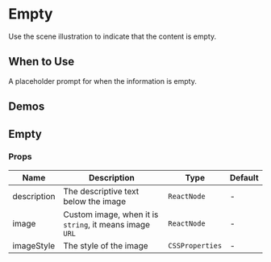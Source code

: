 # Empty

Use the scene illustration to indicate that the content is empty.

## When to Use

A placeholder prompt for when the information is empty.

## Demos

<code src="./demos/demo1.tsx"></code>

## Empty

### Props

| Name        | Description                                             | Type            | Default |
| ----------- | ------------------------------------------------------- | --------------- | ------- |
| description | The descriptive text below the image                    | `ReactNode`     | -       |
| image       | Custom image, when it is `string`, it means image `URL` | `ReactNode`     | -       |
| imageStyle  | The style of the image                                  | `CSSProperties` | -       |
